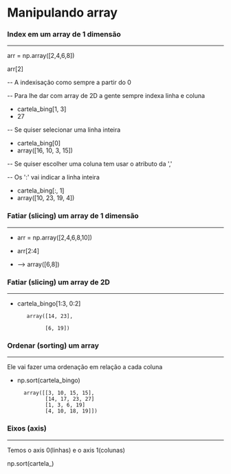 # Manipulando array

### Index em um array de 1 dimensão
---
arr = np.array([2,4,6,8])

arr[2]

-- A indexisação como sempre a partir do 0 

-- Para lhe dar com array de 2D a gente sempre indexa linha e coluna 

- cartela_bing[1, 3]
- 27

-- Se quiser selecionar uma linha inteira 

- cartela_bing[0]
- array([16, 10, 3, 15])

-- Se quiser escolher uma coluna tem usar o atributo da ','

-- Os ':' vai indicar a linha inteira 

- cartela_bing[:, 1]
- array([10, 23, 19, 4])

### Fatiar (slicing) um array de 1 dimensão
----

- arr = np.array([2,4,6,8,10])

- arr[2:4]

- --> array([6,8])

### Fatiar (slicing) um array de 2D
-----
- cartela_bingo[1:3, 0:2]   
         
         array([14, 23],

               [6, 19])
    
### Ordenar (sorting) um array
---
Ele vai fazer uma ordenação em relação a cada coluna
- np.sort(cartela_bingo)
  
        array([[3, 10, 15, 15],
               [14, 17, 23, 27]
               [1, 3, 6, 19]
               [4, 10, 18, 19]])

### Eixos (axis)
---
Temos o axis 0(linhas) e o axis 1(colunas)

np.sort(cartela_)


